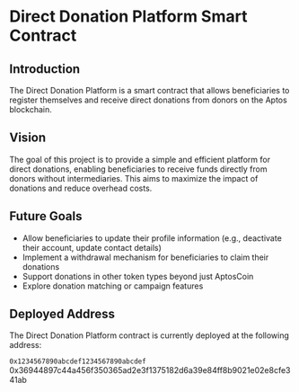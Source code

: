 # Direct Donation Platform Smart Contract

## Introduction
The Direct Donation Platform is a smart contract that allows beneficiaries to register themselves and receive direct donations from donors on the Aptos blockchain.

## Vision
The goal of this project is to provide a simple and efficient platform for direct donations, enabling beneficiaries to receive funds directly from donors without intermediaries. This aims to maximize the impact of donations and reduce overhead costs.

## Future Goals
- Allow beneficiaries to update their profile information (e.g., deactivate their account, update contact details)
- Implement a withdrawal mechanism for beneficiaries to claim their donations
- Support donations in other token types beyond just AptosCoin
- Explore donation matching or campaign features

## Deployed Address
The Direct Donation Platform contract is currently deployed at the following address:

`0x1234567890abcdef1234567890abcdef`
0x36944897c44a456f350365ad2e3f1375182d6a39e84ff8b9021e02e8cfe341ab